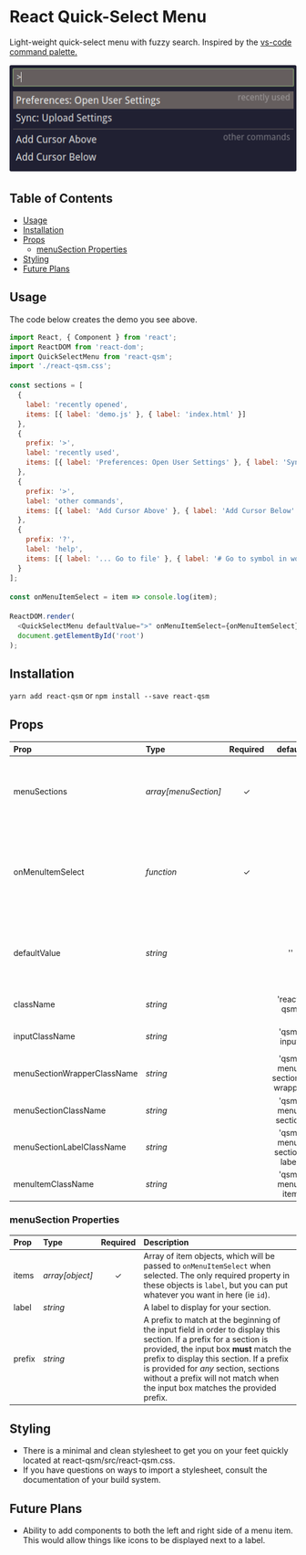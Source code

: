 # React Quick-Select Menu

Light-weight quick-select menu with fuzzy search. Inspired by the [vs-code command palette.](https://code.visualstudio.com/docs/getstarted/userinterface#_command-palette)

![react-qsm demo](./assets/sample.gif)

## Table of Contents

* [Usage](#usage)
* [Installation](#installation)
* [Props](#props)
  * [menuSection Properties](#menusection-properties)
* [Styling](#styling)
* [Future Plans](#future-plans)

## Usage

The code below creates the demo you see above.

```javascript
import React, { Component } from 'react';
import ReactDOM from 'react-dom';
import QuickSelectMenu from 'react-qsm';
import './react-qsm.css';

const sections = [
  {
    label: 'recently opened',
    items: [{ label: 'demo.js' }, { label: 'index.html' }]
  },
  {
    prefix: '>',
    label: 'recently used',
    items: [{ label: 'Preferences: Open User Settings' }, { label: 'Sync: Upload Settings' }]
  },
  {
    prefix: '>',
    label: 'other commands',
    items: [{ label: 'Add Cursor Above' }, { label: 'Add Cursor Below' }]
  },
  {
    prefix: '?',
    label: 'help',
    items: [{ label: '... Go to file' }, { label: '# Go to symbol in workspace' }]
  }
];

const onMenuItemSelect = item => console.log(item);

ReactDOM.render(
  <QuickSelectMenu defaultValue=">" onMenuItemSelect={onMenuItemSelect} menuSections={sections} />,
  document.getElementById('root')
);
```

## Installation

`yarn add react-qsm` or `npm install --save react-qsm`

## Props

| Prop                        | Type                 | Required |           default           | Description                                                                                                       |
| :-------------------------- | :------------------- | :------: | :-------------------------: | :---------------------------------------------------------------------------------------------------------------- |
| menuSections                | _array[menuSection]_ | &#x2713; |                             | Array of menuSections. These contain all of the data for the menuItems as well.                                   |
| onMenuItemSelect            | _function_           | &#x2713; |                             | Callback to fire when a menu item is selected. A menuItem will be passed into this callback as the only argument. |
| defaultValue                | _string_             |          |             ''              | Initial text value of the input. If provided, this would likely be a section prefix.                              |
| className                   | _string_             |          |         'react-qsm'         | Class name for the menu wrapper (div)                                                                |
| inputClassName              | _string_             |          |         'qsm-input'         | Class name for the menu input (input)                                                                |
| menuSectionWrapperClassName | _string_             |          | 'qsm-menu-sections-wrapper' | Class name for the menu sections wrapper (div)                                                        |
| menuSectionClassName        | _string_             |          |     'qsm-menu-section'      | Class name for a menu section (div)                                                                |
| menuSectionLabelClassName   | _string_             |          |  'qsm-menu-section-label'   | Class name for a menu label (h2)                                                                   |
| menuItemClassName           | _string_             |          |       'qsm-menu-item        | Class name for a menu item (li)                                                                    |

### menuSection Properties

| Prop   | Type            | Required | Description                                                                                                                                                                                                                                                                                                                         |
| :----- | :-------------- | :------: | :---------------------------------------------------------------------------------------------------------------------------------------------------------------------------------------------------------------------------------------------------------------------------------------------------------------------------------- |
| items  | _array[object]_ | &#x2713; | Array of item objects, which will be passed to `onMenuItemSelect` when selected. The only required property in these objects is `label`, but you can put whatever you want in here (ie `id`).                                                                                                                                       |
| label  | _string_        |          | A label to display for your section.                                                                                                                                                                                                                                                                                                |
| prefix | _string_        |          | A prefix to match at the beginning of the input field in order to display this section. If a prefix for a section is provided, the input box **must** match the prefix to display this section. If a prefix is provided for _any_ section, sections without a prefix will not match when the input box matches the provided prefix. |

## Styling

* There is a minimal and clean stylesheet to get you on your feet quickly located at react-qsm/src/react-qsm.css.
* If you have questions on ways to import a stylesheet, consult the documentation of your build system.

## Future Plans

* Ability to add components to both the left and right side of a menu item. This would allow things like icons to be displayed next to a label.
